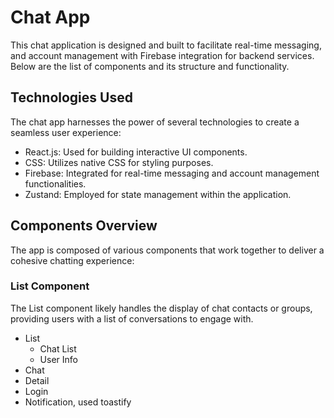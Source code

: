# Chat App

This chat application is designed and built to facilitate real-time messaging, and account management with Firebase integration for backend services.  
Below are the list of components and  its structure and functionality.

## Technologies Used
The chat app harnesses the power of several technologies to create a seamless user experience:
- React.js: Used for building interactive UI components.
- CSS: Utilizes native CSS for styling purposes.
- Firebase: Integrated for real-time messaging and account management functionalities.
- Zustand: Employed for state management within the application.

## Components Overview
The app is composed of various components that work together to deliver a cohesive chatting experience:

### List Component
The List component likely handles the display of chat contacts or groups, providing users with a list of conversations to engage with.
  - List
    - Chat List
    - User Info
  - Chat
  - Detail
  - Login
  - Notification, used toastify
